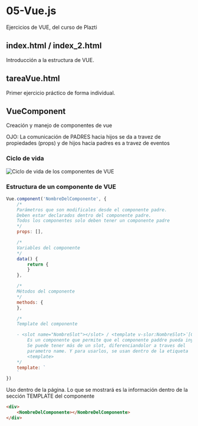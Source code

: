 # 05-Vue.js
Ejercicios de VUE, del curso de Plazti

## index.html / index_2.html
Introducción a la estructura de VUE.



## tareaVue.html
Primer ejercicio práctico de forma individual.

## VueComponent
Creación y manejo de componentes de vue

OJO: La comunicación de PADRES hacia hijos se da a travez de propiedades (props) y de hijos hacia padres es a travez de eventos

### Ciclo de vida
![Ciclo de vida de los componentes de VUE](https://vuejs.org/images/lifecycle.png)

### Estructura de un componente de VUE
```javascript
Vue.component('NombreDelComponente', {
    /*
    Parámetros que son modificales desde el componente padre.
    Deben estar declarados dentro del componente padre.
    Todos los componentes solo deben tener un componente padre
    */
    props: [],

    /*
    Variables del componente
    */
    data() {
        return {
        }
    },

    /*
    Métodos del componente
    */
    methods: {    
    },

    /*
    Template del componente

    - <slot name="NombreSlot"></slot> / <template v-slor:NombreSlot>¨[Còdigo HTML]</template>
        Es un componente que permite que el componente paddre pueda inyectar código HTML dentro del componente
        Se puede tener más de un slot, diferenciandolor a traves del
        parametro name. Y para usarlos, se usan dentro de la etiqueta
        <template>
    */
    template: `
    `
})
```
Uso dentro de la página. Lo que se mostrará es la información dentro de la sección TEMPLATE del componente
```HTML
<div>
    <NombreDelComponente></NombreDelComponente>
</div>

```